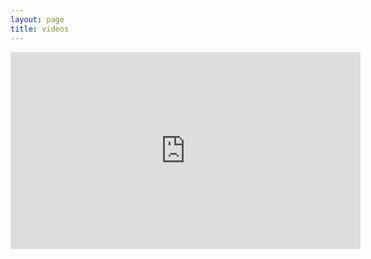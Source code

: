 ```yaml
---
layout: page
title: videos
---
```


<iframe width="560" height="315" src="https://www.youtube.com/embed/B7koBE7VDGo" frameborder="0" allow="accelerometer; autoplay; encrypted-media; gyroscope; picture-in-picture" allowfullscreen></iframe>
